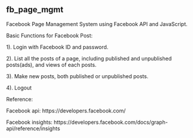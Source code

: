 ## fb_page_mgmt
Facebook Page Management System using Facebook API and JavaScript.

Basic Functions for Facebook Post:
<p>1). Login with Facebook ID and password.</p>
<p>2). List all the posts of a page, including published and unpublished posts(ads), and views of each posts.</p>
<p>3). Make new posts, both published or unpublished posts.</p>
<p>4). Logout</p>

Reference:
<p>Facebook api: https://developers.facebook.com/</p>
<p>Facebook insights: https://developers.facebook.com/docs/graph-api/reference/insights</p>
